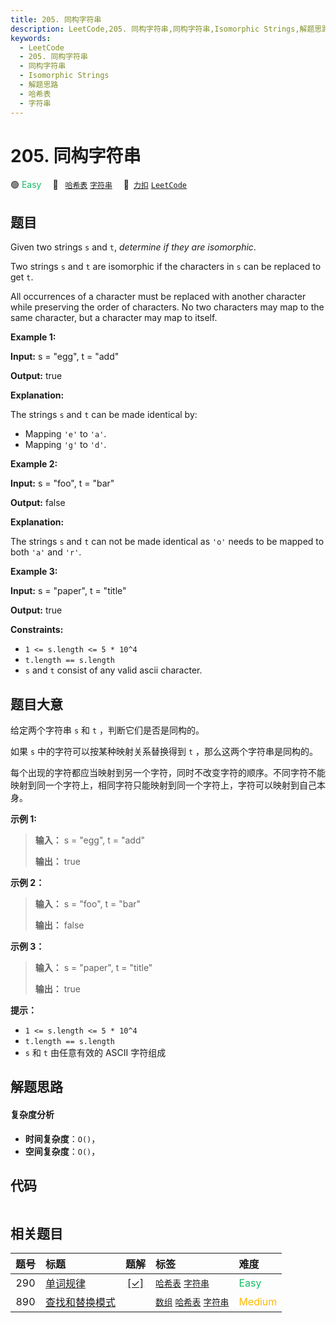 ```yaml
---
title: 205. 同构字符串
description: LeetCode,205. 同构字符串,同构字符串,Isomorphic Strings,解题思路,哈希表,字符串
keywords:
  - LeetCode
  - 205. 同构字符串
  - 同构字符串
  - Isomorphic Strings
  - 解题思路
  - 哈希表
  - 字符串
---
```


# 205. 同构字符串

🟢 <font color=#15bd66>Easy</font>&emsp; 🔖&ensp; [`哈希表`](/tag/hash-table.md) [`字符串`](/tag/string.md)&emsp; 🔗&ensp;[`力扣`](https://leetcode.cn/problems/isomorphic-strings) [`LeetCode`](https://leetcode.com/problems/isomorphic-strings)

## 题目

Given two strings `s` and `t`, _determine if they are isomorphic_.

Two strings `s` and `t` are isomorphic if the characters in `s` can be
replaced to get `t`.

All occurrences of a character must be replaced with another character while
preserving the order of characters. No two characters may map to the same
character, but a character may map to itself.



**Example 1:**

**Input:** s = "egg", t = "add"

**Output:** true

**Explanation:**

The strings `s` and `t` can be made identical by:

  * Mapping `'e'` to `'a'`.
  * Mapping `'g'` to `'d'`.

**Example 2:**

**Input:** s = "foo", t = "bar"

**Output:** false

**Explanation:**

The strings `s` and `t` can not be made identical as `'o'` needs to be mapped
to both `'a'` and `'r'`.

**Example 3:**

**Input:** s = "paper", t = "title"

**Output:** true



**Constraints:**

  * `1 <= s.length <= 5 * 10^4`
  * `t.length == s.length`
  * `s` and `t` consist of any valid ascii character.


## 题目大意

给定两个字符串 `s` 和 `t` ，判断它们是否是同构的。

如果 `s` 中的字符可以按某种映射关系替换得到 `t` ，那么这两个字符串是同构的。

每个出现的字符都应当映射到另一个字符，同时不改变字符的顺序。不同字符不能映射到同一个字符上，相同字符只能映射到同一个字符上，字符可以映射到自己本身。



**示例 1:**

> 
> 
> 
> 
> 
> **输入：** s = "egg", t = "add"
> 
> **输出：** true
> 
> 

**示例 2：**

> 
> 
> 
> 
> 
> **输入：** s = "foo", t = "bar"
> 
> **输出：** false

**示例 3：**

> 
> 
> 
> 
> 
> **输入：** s = "paper", t = "title"
> 
> **输出：** true



**提示：**

  * `1 <= s.length <= 5 * 10^4`
  * `t.length == s.length`
  * `s` 和 `t` 由任意有效的 ASCII 字符组成


## 解题思路

#### 复杂度分析

- **时间复杂度**：`O()`，
- **空间复杂度**：`O()`，

## 代码

```javascript

```

## 相关题目

<!-- prettier-ignore -->
| 题号 | 标题 | 题解 | 标签 | 难度 |
| :------: | :------ | :------: | :------ | :------ |
| 290 | [单词规律](https://leetcode.com/problems/word-pattern) | [[✓]](/problem/0290.md) |  [`哈希表`](/tag/hash-table.md) [`字符串`](/tag/string.md) | <font color=#15bd66>Easy</font> |
| 890 | [查找和替换模式](https://leetcode.com/problems/find-and-replace-pattern) |  |  [`数组`](/tag/array.md) [`哈希表`](/tag/hash-table.md) [`字符串`](/tag/string.md) | <font color=#ffb800>Medium</font> |